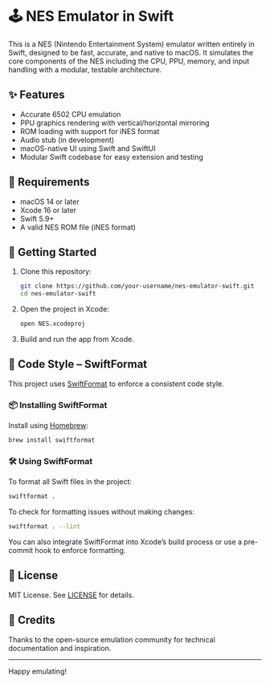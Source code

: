 # 🕹 NES Emulator in Swift

This is a NES (Nintendo Entertainment System) emulator written entirely in Swift, designed to be fast, accurate, and native to macOS. It simulates the core components of the NES including the CPU, PPU, memory, and input handling with a modular, testable architecture.

## ✨ Features

- Accurate 6502 CPU emulation
- PPU graphics rendering with vertical/horizontal mirroring
- ROM loading with support for iNES format
- Audio stub (in development)
- macOS-native UI using Swift and SwiftUI
- Modular Swift codebase for easy extension and testing

## 🧰 Requirements

- macOS 14 or later
- Xcode 16 or later
- Swift 5.9+
- A valid NES ROM file (iNES format)

## 🚀 Getting Started

1. Clone this repository:

   ```bash
   git clone https://github.com/your-username/nes-emulator-swift.git
   cd nes-emulator-swift
   ```

2. Open the project in Xcode:

   ```bash
   open NES.xcodeproj
   ```

3. Build and run the app from Xcode.

## 🧹 Code Style – SwiftFormat

This project uses [SwiftFormat](https://github.com/nicklockwood/SwiftFormat) to enforce a consistent code style.

### 📦 Installing SwiftFormat

Install using [Homebrew](https://brew.sh/):

```bash
brew install swiftformat
```

### 🛠 Using SwiftFormat

To format all Swift files in the project:

```bash
swiftformat .
```

To check for formatting issues without making changes:

```bash
swiftformat . --lint
```

You can also integrate SwiftFormat into Xcode’s build process or use a pre-commit hook to enforce formatting.

## 📄 License

MIT License. See [LICENSE](LICENSE) for details.

## 🙌 Credits

Thanks to the open-source emulation community for technical documentation and inspiration.

---

Happy emulating!
